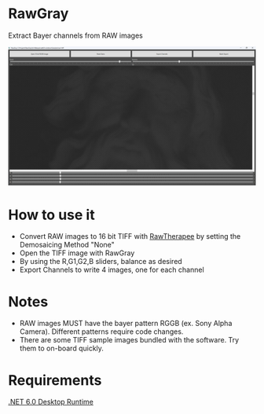 # RawGray

Extract Bayer channels from RAW images

![Screenshot](docs/screen.png)

# How to use it

- Convert RAW images to 16 bit TIFF with [RawTherapee](https://www.rawtherapee.com) by setting the Demosaicing Method "None"
- Open the TIFF image with RawGray
- By using the R,G1,G2,B sliders, balance as desired
- Export Channels to write 4 images, one for each channel

# Notes

- RAW images MUST have the bayer pattern RGGB (ex. Sony Alpha Camera). Different patterns require code changes.
- There are some TIFF sample images bundled with the software. Try them to on-board quickly.

# Requirements

[.NET 6.0 Desktop Runtime](https://dotnet.microsoft.com/en-us/download/dotnet/6.0)
